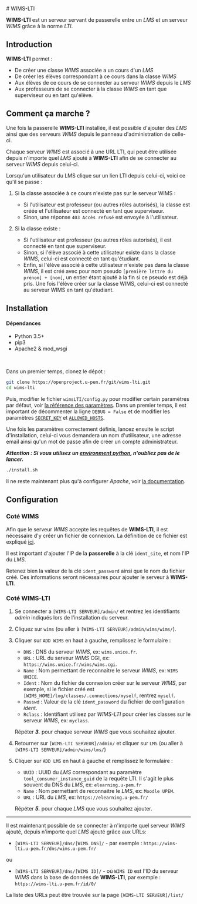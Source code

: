 # WIMS-LTI

**WIMS-LTI** est un serveur servant de passerelle entre un *LMS* et un serveur
*WIMS* grâce à la norme *LTI*.



## Introduction

**WIMS-LTI** permet :

* De créer une classe *WIMS* associée a un cours d'un *LMS*
* De créer les élèves correspondant à ce cours dans la classe *WIMS*
* Aux élèves de ce cours de se connecter au serveur *WIMS* depuis le *LMS*
* Aux professeurs de se connecter à la classe *WIMS* en tant que superviseur
  ou en tant qu'élève.



## Comment ça marche ?

Une fois la passerelle **WIMS-LTI** installée, il est possible d'ajouter des
*LMS* ainsi que des serveurs *WIMS* depuis le panneau d'administration de
celle-ci.

Chaque serveur *WIMS* est associé à une URL LTI, qui peut être utilisée depuis
n'importe quel *LMS* ajouté à **WIMS-LTI** afin de se connecter au serveur
*WIMS* depuis celui-ci.

Lorsqu'un utilisateur du LMS clique sur un lien LTI depuis celui-ci,
voici ce qu'il se passe :

1. Si la classe associée à ce cours n'existe pas sur le serveur WIMS :
    * Si l'utilisateur est professeur (ou autres rôles autorisés), la classe
      est créée et l'utilisateur est connecté en tant que superviseur.
    * Sinon, une réponse `403 Accès refusé` est envoyée à l'utilisateur.

2. Si la classe existe :
    * Si l'utilisateur est professeur (ou autres rôles autorisés), il est
      connecté en tant que superviseur.
    * Sinon, si l'élève associé à cette utilisateur existe dans la classe
      *WIMS*, celui-ci est connecté en tant qu'étudiant.
    * Enfin, si l'élève associé à cette utilisateur n'existe pas dans la classe
      *WIMS*, il est créé avec pour nom pseudo
      `[première lettre du prénom] + [nom]`, un entier étant ajouté à la fin si
      ce pseudo est déjà pris. Une fois l'élève créer sur la classe WIMS,
      celui-ci est connecté au serveur WIMS en tant qu'étudiant.



## Installation


#### Dépendances

* Python 3.5+
* pip3
* Apache2 & mod_wsgi

<br>

Dans un premier temps, clonez le dépot :

```bash
git clone https://openproject.u-pem.fr/git/wims-lti.git
cd wims-lti
```

Puis, modifier le fichier `wimsLTI/config.py` pour modifier certain paramètres par 
défaut, voir  [la référence des paramètres](https://docs.djangoproject.com/fr/2.1/ref/settings/).
Dans un premier temps, il est important de décommenter la ligne `DEBUG = False` et de modifier
les paramètres 
[`SECRET_KEY`](https://docs.djangoproject.com/fr/2.1/ref/settings/#std:setting-SECRET_KEY) et
[`ALLOWED_HOSTS`](https://docs.djangoproject.com/fr/2.1/ref/settings/#allowed-hosts).

Une fois les paramètres correctement définis, lancez ensuite le script d'installation,
celui-ci vous demandera un nom d'utilisateur, une adresse email ainsi qu'un mot de passe
afin de créer un compte administrateur.


***Attention : Si vous utilisez un
[environment python](https://docs.python.org/fr/3/tutorial/venv.html),
n'oubliez pas de le lancer.***

```bash
./install.sh
```

Il ne reste maintenant plus qu'à configurer *Apache*, voir
[la documentation](https://docs.djangoproject.com/fr/2.1/howto/deployment/wsgi/modwsgi/).


## Configuration

### Coté WIMS

Afin que le serveur *WIMS* accepte les requêtes de **WIMS-LTI**, il est
nécessaire d'y créer un fichier de connexion. La définition de ce fichier est
expliqué [ici](https://wimsapi.readthedocs.io/#configuration).

Il est important d'ajouter l'IP de la **passerelle** à la clé `ident_site`, et nom
l'IP du *LMS*.

Retenez bien la valeur de la clé `ident_password` ainsi que le nom du fichier
créé. Ces informations seront nécessaires pour ajouter le serveur à
**WIMS-LTI**.


### Coté WIMS-LTI


1. Se connecter a `[WIMS-LTI SERVEUR]/admin/` et rentrez les identifiants
   *admin* indiqués lors de l'installation du serveur.

2. Cliquez sur `wims` (ou aller à `[WIMS-LTI SERVEUR]/admin/wims/wims/`).

3. Cliquer sur `ADD WIMS` en haut à gauche, remplissez le formulaire :
    * `DNS` : DNS du serveur *WIMS*, ex: `wims.unice.fr`.
    * `URL` : URL du serveur *WIMS* CGI, ex: `https://wims.unice.fr/wims/wims.cgi`.
    * `Name` : Nom permettant de reconnaitre le serveur *WIMS*, ex: `WIMS UNICE`.
    * `Ident` : Nom du fichier de connexion créer sur le serveur *WIMS*, par
                exemple, si le fichier créé est `[WIMS_HOME]/log/classes/.connections/myself`,
                rentrez `myself`.
    * `Passwd` : Valeur de la clé `ident_password` du fichier de configuration *ident*.
    * `Rclass` : Identifiant utilisez par *WIMS-LTI* pour créer les classes sur
                 le serveur *WIMS*, ex: `myclass`.
    
    Répéter ***3.*** pour chaque serveur *WIMS* que vous souhaitez ajouter.

4. Retourner sur `[WIMS-LTI SERVEUR]/admin/` et cliquer sur `LMS` (ou aller à 
   `[WIMS-LTI SERVEUR]/admin/wims/lms/`)

5. Cliquer sur `ADD LMS` en haut à gauche et remplissez le formulaire :
    * `UUID` : UUID du *LMS* correspondant au paramètre `tool_consumer_instance_guid`
               de la requête LTI. Il s'agit le plus souvent du DNS du *LMS*,
               ex: `elearning.u-pem.fr`
    * `Name` : Nom permettant de reconnaitre le *LMS*, ex: `Moodle UPEM`.
    * `URL` : URL du *LMS*, ex: `https://elearning.u-pem.fr/`
    
    Répéter ***5.*** pour chaque *LMS* que vous souhaitez ajouter.


___


Il est maintenant possible de se connecter à n'importe quel serveur *WIMS*
ajouté, depuis n'importe quel *LMS* ajouté grâce aux URLs:

* `[WIMS-LTI SERVEUR]/dns/[WIMS DNS]/` -
  par exemple : `https://wims-lti.u-pem.fr/dns/wims.u-pem.fr/`

ou

* `[WIMS-LTI SERVEUR]/dns/[WIMS ID]/` - où `WIMS ID` est l'ID du serveur *WIMS*
  dans la base de données de **WIMS-LTI**,
  par exemple : `https://wims-lti.u-pem.fr/id/0/`


La liste des URLs peut être trouvée sur la page `[WIMS-LTI SERVEUR]/list/`
